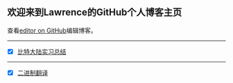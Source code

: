 ## 欢迎来到Lawrence的GitHub个人博客主页

查看[editor on GitHub](https://github.com/watchnima/Lawrence.github.io/edit/master/README.md)编辑博客。

---

* [x] [比特大陆实习总结](./比特大陆实习总结.md)

---

* [x] [二进制翻译](./二进制翻译/README.md)


